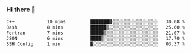 ### Hi there 👋

<!--START_SECTION:waka-->

```txt
C++            10 mins         ███████▓░░░░░░░░░░░░░░░░░   30.08 %
Bash           8 mins          ██████▒░░░░░░░░░░░░░░░░░░   25.60 %
Fortran        7 mins          █████▒░░░░░░░░░░░░░░░░░░░   21.07 %
JSON           6 mins          ████▒░░░░░░░░░░░░░░░░░░░░   17.70 %
SSH Config     1 min           █░░░░░░░░░░░░░░░░░░░░░░░░   03.37 %
```

<!--END_SECTION:waka-->
